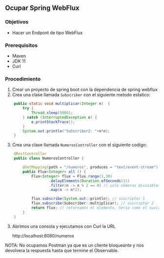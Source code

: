 ## Ocupar Spring WebFlux

### Objetivos
* Hacer un Endpont de tipo WebFlux

### Prerequisitos
* Maven
* JDK 11
* Curl

### Procedimiento

1. Crear un proyecto de spring boot con la dependencia de spring webflux
2. Crea una clase llamada  `Subscriber` con el siguiente metodo estatico:
```java
    public static void multiplicar(Integer n)  {
        try {
            Thread.sleep(5000);
        } catch (InterruptedException e) {
            e.printStackTrace();
        }
        System.out.println("Subscriber2: "+n*n);
    }
```
3. Crea una clase llamada  `NumerosController` con el siguiente codigo:

```java
    @RestController
    public class NumerosController {

        @GetMapping(path = "/numeros", produces = "text/event-stream")
        public Flux<Integer> all () {
            Flux<Integer> flux = Flux.range(1,30)
                    .delayElements(Duration.ofSeconds(1))
                    .filter(n -> n % 2 == 0) // solo números divisibles entre 2
                    .map(n -> n*2);

            flux.subscribe(System.out::println); // suscriptor 1
            flux.subscribe(Subscriber::multiplicar); // suscriptor 2
            return flux; // retornamos el elemento. Sería como el suscriptor 3
        }
    }
```

3. Abrimos una consola y ejecutamos con Curl la URL

    http://localhost:8080/numeros

NOTA:  No ocupamos Postman ya que es un cliente bloqueante y nos devolvera la respuesta hasta que termine el Observable.





